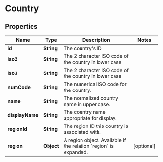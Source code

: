 # Country

## Properties
Name | Type | Description | Notes
------------ | ------------- | ------------- | -------------
**id** | **String** | The country&#x27;s ID | 
**iso2** | **String** | The 2 character ISO code of the country in lower case | 
**iso3** | **String** | The 2 character ISO code of the country in lower case | 
**numCode** | **String** | The numerical ISO code for the country. | 
**name** | **String** | The normalized country name in upper case. | 
**displayName** | **String** | The country name appropriate for display. | 
**regionId** | **String** | The region ID this country is associated with. | 
**region** | **Object** | A region object. Available if the relation &#x60;region&#x60; is expanded. |  [optional]
